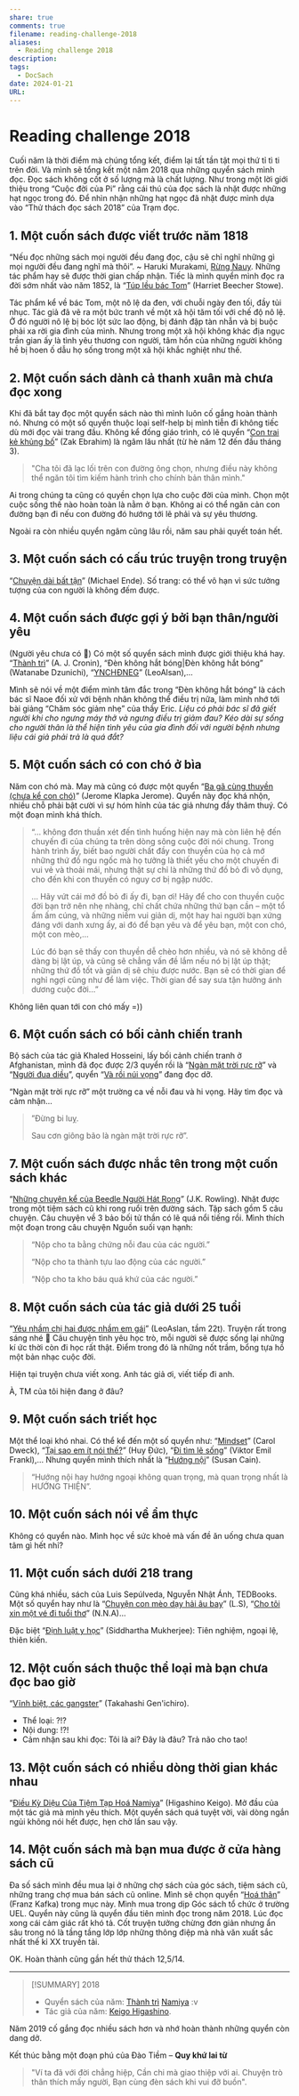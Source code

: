 ```yaml
---
share: true
comments: true
filename: reading-challenge-2018
aliases:
  - Reading challenge 2018
description: 
tags:
  - DocSach
date: 2024-01-21
URL:
---
```

# Reading challenge 2018
Cuối năm là thời điểm mà chúng tổng kết, điểm lại tất tần tật mọi thứ tỉ tì ti trên đời. Và mình sẽ tổng kết một năm 2018 qua những quyển sách mình đọc. Đọc sách không cốt ở số lượng mà là chất lượng. Như trong một lời giới thiệu trong “Cuộc đời của Pi” rằng cái thú của đọc sách là nhặt được những hạt ngọc trong đó. Để nhìn nhận những hạt ngọc đã nhặt được mình dựa vào “Thử thách đọc sách 2018” của Trạm đọc.

## 1. Một cuốn sách được viết trước năm 1818
“Nếu đọc những sách mọi người đều đang đọc, cậu sẽ chỉ nghĩ những gì mọi người đều đang nghĩ mà thôi”. ~ Haruki Murakami, [Rừng Nauy](../../R%E1%BB%ABng%20Nauy.md). Những tác phẩm hay sẽ được thời gian chấp nhận. Tiếc là mình quyển mình đọc ra đời sớm nhất vào năm 1852, là “[Túp lều bác Tom](T%C3%BAp%20l%E1%BB%81u%20b%C3%A1c%20Tom.md)” (Harriet Beecher Stowe).

Tác phẩm kể về bác Tom, một nô lệ da đen, với chuỗi ngày đen tối, đầy tủi nhục. Tác giả đã vẽ ra một bức tranh về một xã hội tăm tối với chế độ nô lệ. Ở đó người nô lệ bị bóc lột sức lao động, bị đánh đập tàn nhẫn và bị buộc phải xa rời gia đình của mình. Nhưng trong một xã hội không khác địa ngục trần gian ấy là tình yêu thương con người, tâm hồn của những người không hề bị hoen ố dẫu họ sống trong một xã hội khắc nghiệt như thế.

## 2. Một cuốn sách dành cả thanh xuân mà chưa đọc xong
Khi đã bắt tay đọc một quyển sách nào thì mình luôn cố gắng hoàn thành nó. Nhưng có một số quyển thuộc loại self-help bị mình tiễn đi không tiếc dù mới đọc vài trang đầu. Không kể đống giáo trình, có lẽ quyển “[Con trai kẻ khủng bố](../../Con%20Trai%20K%E1%BA%BB%20Kh%E1%BB%A7ng%20B%E1%BB%91.md)” (Zak Ebrahim) là ngâm lâu nhất (từ hè năm 12 đến đầu tháng 3).

> "Cha tôi đã lạc lối trên con đường ông chọn, nhưng điều này không thể ngăn tôi tìm kiếm hành trình cho chính bản thân mình."

Ai trong chúng ta cũng có quyền chọn lựa cho cuộc đời của mình. Chọn một cuộc sống thế nào hoàn toàn là nằm ở bạn. Không ai có thể ngăn cản con đường bạn đi nếu con đường đó hướng tới lẽ phải và sự yêu thương.

Ngoài ra còn nhiều quyển ngâm cũng lâu rồi, năm sau phải quyết toán hết.

## 3. Một cuốn sách có cấu trúc truyện trong truyện
“[Chuyện dài bất tận](../../Chuy%E1%BB%87n%20d%C3%A0i%20b%E1%BA%A5t%20t%E1%BA%ADn.md)” (Michael Ende). Số trang: có thể vô hạn vì sức tưởng tượng của con người là không đếm được.

## 4. Một cuốn sách được gợi ý bởi bạn thân/người yêu
(Người yêu chưa có 🙁) Có một số quyển sách mình được giới thiệu khá hay. “[Thành trì](./thanh-tri.md)” (A. J. Cronin), “Đèn không hắt bóng|Đèn không hắt bóng” (Watanabe Dzunichi), “[YNCHĐNEG](../../Y%C3%AAu%20nh%E1%BA%A7m%20ch%E1%BB%8B%20hai%20%C4%91%C6%B0%E1%BB%A3c%20nh%E1%BA%A7m%20em%20g%C3%A1i.md)” (LeoAlsan),…

Mình sẽ nói về một điểm mình tâm đắc trong “Đèn không hắt bóng” là cách bác sĩ Naoe đối xử với bệnh nhân không thể điều trị nữa, làm mình nhớ tới bài giảng “Chăm sóc giảm nhẹ” của thầy Eric. *Liệu có phải bác sĩ đã giết người khi cho ngưng máy thở và ngưng điều trị giảm đau? Kéo dài sự sống cho người thân là thể hiện tình yêu của gia đình đối với người bệnh nhưng liệu cái giả phải trả là quá đắt?*

## 5. Một cuốn sách có con chó ở bìa
Năm con chó mà. May mà cũng có được một quyển “[Ba gã cùng thuyền (chưa kể con chó)](../../Ba%20g%C3%A3%20c%C3%B9ng%20thuy%E1%BB%81n.md)” (Jerome Klapka Jerome). Quyển này đọc khá nhộn, nhiều chỗ phải bật cười vì sự hóm hỉnh của tác giả nhưng đầy thâm thuý. Có một đoạn mình khá thích.

> “… không đơn thuần xét đến tình huống hiện nay mà còn liên hệ đến chuyến đi của chúng ta trên dòng sông cuộc đời nói chung. Trong hành trình ấy, biết bao người chất đầy con thuyền của họ cả mớ những thứ đồ ngu ngốc mà họ tưởng là thiết yếu cho một chuyến đi vui vẻ và thoải mái, nhưng thật sự chỉ là những thứ đồ bỏ đi vô dụng, cho đến khi con thuyền có nguy cơ bị ngập nước.
> 
> … Hãy vứt cái mớ đồ bỏ đi ấy đi, bạn ơi! Hãy để cho con thuyền cuộc đời bạn trở nên nhẹ nhàng, chỉ chất chứa những thứ bạn cần – một tổ ấm ấm cúng, và những niềm vui giản dị, một hay hai người bạn xứng đáng với danh xưng ấy, ai đó để bạn yêu và để yêu bạn, một con chó, một con mèo,…
> 
> Lúc đó bạn sẽ thấy con thuyền dễ chèo hơn nhiều, và nó sẽ không dễ dàng bị lật úp, và cũng sẽ chẳng vấn đề lắm nếu nó bị lật úp thật; những thứ đồ tốt và giản dị sẽ chịu được nước. Bạn sẽ có thời gian để nghỉ ngợi cũng như để làm việc. Thời gian để say sưa tận hưởng ánh dương cuộc đời…”

Không liên quan tới con chó mấy =))

## 6. Một cuốn sách có bối cảnh chiến tranh
Bộ sách của tác giả Khaled Hosseini, lấy bối cảnh chiến tranh ở Afghanistan, mình đã đọc được 2/3 quyển rồi là “[Ngàn mặt trời rực rỡ](../../Ng%C3%A0n%20M%E1%BA%B7t%20Tr%E1%BB%9Di%20R%E1%BB%B1c%20R%E1%BB%A1.md)” và “[Người đua diều](../../Ng%C6%B0%E1%BB%9Di%20%C4%90ua%20Di%E1%BB%81u.md)”, quyển “[Và rồi núi vọng](../../V%C3%A0%20R%E1%BB%93i%20N%C3%BAi%20V%E1%BB%8Dng.md)” đang đọc dỡ.

“Ngàn mặt trời rực rỡ” một trường ca về nỗi đau và hi vọng. Hãy tìm đọc và cảm nhận…

> ”Đừng bi luỵ.
> 
> Sau cơn giông bão là ngàn mặt trời rực rỡ”.

## 7. Một cuốn sách được nhắc tên trong một cuốn sách khác
“[Những chuyện kể của Beedle Người Hát Rong](../../Nh%E1%BB%AFng%20Chuy%E1%BB%87n%20K%E1%BB%83%20C%E1%BB%A7a%20Beedle%20Ng%C6%B0%E1%BB%9Di%20H%C3%A1t%20Rong.md)” (J.K. Rowling). Nhặt được trong một tiệm sách cũ khi rong ruổi trên đường sách. Tập sách gồm 5 câu chuyện. Câu chuyện về 3 bảo bối tử thần có lẽ quá nổi tiếng rồi. Mình thích một đoạn trong câu chuyện Nguồn suối vạn hạnh:

> “Nộp cho ta bằng chứng nỗi đau của các người.”
> 
> “Nộp cho ta thành tựu lao động của các người.”
> 
> “Nộp cho ta kho báu quá khứ của các người.”

## 8. Một cuốn sách của tác giả dưới 25 tuổi
“[Yêu nhầm chị hai được nhầm em gái](../../Y%C3%AAu%20nh%E1%BA%A7m%20ch%E1%BB%8B%20hai%20%C4%91%C6%B0%E1%BB%A3c%20nh%E1%BA%A7m%20em%20g%C3%A1i.md)” (LeoAslan, tầm 22t). Truyện rất trong sáng nhé 🙂 Câu chuyện tình yêu học trò, mỗi người sẽ được sống lại những kí ức thời còn đi học rất thật. Điểm trong đó là những nốt trầm, bổng tựa hồ một bản nhạc cuộc đời.

Hiện tại truyện chưa viết xong. Anh tác giả ơi, viết tiếp đi anh.

À, TM của tôi hiện đang ở đâu?

## 9. Một cuốn sách triết học
Một thể loại khó nhai. Có thể kể đến một số quyển như: “[Mindset](../../Mindset%20The%20New%20Psychology%20of%20Success.md)” (Carol Dweck), “[Tại sao em ít nói thế?](../../T%E1%BA%A1i%20sao%20em%20%C3%ADt%20n%C3%B3i%20th%E1%BA%BF.md)” (Huy Đức), “[Đi tìm lẽ sống](../../%C4%90i%20T%C3%ACm%20L%E1%BA%BD%20S%E1%BB%91ng.md)” (Viktor Emil Frankl),… Nhưng quyển mình thích nhất là “[Hướng nội](../../H%C6%B0%E1%BB%9Bng%20N%E1%BB%99i.md)” (Susan Cain).

> “Hướng nội hay hướng ngoại không quan trọng, mà quan trọng nhất là HƯỚNG THIỆN”.

## 10. Một cuốn sách nói về ẩm thực
Không có quyển nào. Mình học về sức khoẻ mà vấn đề ăn uống chưa quan tâm gì hết nhỉ?

## 11. Một cuốn sách dưới 218 trang
Cũng khá nhiều, sách của Luis Sepúlveda, Nguyễn Nhật Ánh, TEDBooks. Một số quyển hay như là “[Chuyện con mèo dạy hải âu bay](../../Chuy%E1%BB%87n%20Con%20M%C3%A8o%20D%E1%BA%A1y%20H%E1%BA%A3i%20%C3%82u%20Bay.md)” (L.S), “[Cho tôi xin một vé đi tuổi thơ](../../Cho%20T%C3%B4i%20Xin%20M%E1%BB%99t%20V%C3%A9%20%C4%90i%20Tu%E1%BB%95i%20Th%C6%A1.md)” (N.N.A)…

Đặc biệt “[Định luật y học](../../%C4%90%E1%BB%8Bnh%20lu%E1%BA%ADt%20Y%20h%E1%BB%8Dc.md)” (Siddhartha Mukherjee): Tiên nghiệm, ngoại lệ, thiên kiến.

## 12. Một cuốn sách thuộc thể loại mà bạn chưa đọc bao giờ
“[Vĩnh biệt, các gangster](../../V%C4%A9nh%20Bi%E1%BB%87t,%20C%C3%A1c%20Gangster.md)” (Takahashi Gen'ichiro).

- Thể loại: ?!?
- Nội dung: !?!
- Cảm nhận sau khi đọc: Tôi là ai? Đây là đâu? Trả não cho tao!

## 13. Một cuốn sách có nhiều dòng thời gian khác nhau
“[Điều Kỳ Diệu Của Tiệm Tạp Hoá Namiya](./dieu-ki-dieu-cua-tiem-tap-hoa-namiya.md)” (Higashino Keigo). Mở đầu của một tác giả mà mình yêu thích. Một quyển sách quá tuyệt vời, vài dòng ngắn ngủi không nói hết được, hẹn chờ lần sau vậy.

## 14. Một cuốn sách mà bạn mua được ở cửa hàng sách cũ
Đa số sách mình đều mua lại ở những chợ sách của góc sách, tiệm sách cũ, những trang chợ mua bán sách cũ online. Mình sẽ chọn quyển “[Hoá thân](../../H%C3%B3a%20Th%C3%A2n.md)” (Franz Kafka) trong mục này. Mình mua trong dịp Góc sách tổ chức ở trường UEL. Quyển này cũng là quyển đầu tiên mình đọc trong năm 2018. Lúc đọc xong cái cảm giác rất khó tả. Cốt truyện tưởng chừng đơn giản nhưng ẩn sâu trong nó là tầng tầng lớp lớp những thông điệp mà nhà văn xuất sắc nhất thế kỉ XX truyền tải.

OK. Hoàn thành cũng gần hết thử thách 12,5/14.

---

> [!SUMMARY] 2018
> - Quyển sách của năm: [Thành trì](./thanh-tri.md) [Namiya](./dieu-ki-dieu-cua-tiem-tap-hoa-namiya.md) :v
> - Tác giả của năm: [Keigo Higashino](../../Keigo%20Higashino.md).

Năm 2019 cố gắng đọc nhiều sách hơn và nhớ hoàn thành những quyển còn dang dở.

Kết thúc bằng một đoạn phú của Đào Tiềm – **Quy khứ lai từ**
> "Ví ta đã với đời chẳng hiệp,
> Cần chi mà giao thiệp với ai.
> Chuyện trò thân thích mấy người,
> Bạn cùng đèn sách khi vui đỡ buồn".